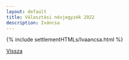 ```yaml
---
layout: default
title: Választási névjegyzék 2022
description: Iváncsa
---
```


{% include settlementHTMLs/Ivaancsa.html %}

[Vissza](../)